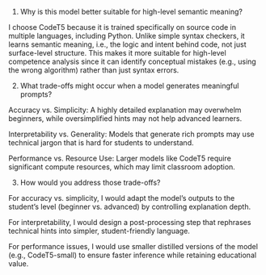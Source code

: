 1. Why is this model better suitable for high-level semantic meaning?

I choose CodeT5 because it is trained specifically on source code in multiple languages, including Python. Unlike simple syntax checkers, it learns semantic meaning, i.e., the logic and intent behind code, not just surface-level structure. This makes it more suitable for high-level competence analysis since it can identify conceptual mistakes (e.g., using the wrong algorithm) rather than just syntax errors.

2. What trade-offs might occur when a model generates meaningful prompts?

Accuracy vs. Simplicity: A highly detailed explanation may overwhelm beginners, while oversimplified hints may not help advanced learners.

Interpretability vs. Generality: Models that generate rich prompts may use technical jargon that is hard for students to understand.

Performance vs. Resource Use: Larger models like CodeT5 require significant compute resources, which may limit classroom adoption.

3. How would you address those trade-offs?

For accuracy vs. simplicity, I would adapt the model’s outputs to the student’s level (beginner vs. advanced) by controlling explanation depth.

For interpretability, I would design a post-processing step that rephrases technical hints into simpler, student-friendly language.

For performance issues, I would use smaller distilled versions of the model (e.g., CodeT5-small) to ensure faster inference while retaining educational value.
